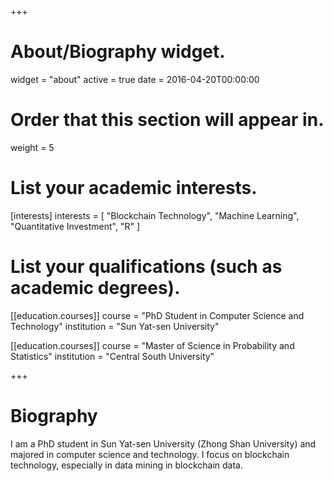+++
# About/Biography widget.
widget = "about"
active = true
date = 2016-04-20T00:00:00

# Order that this section will appear in.
weight = 5

# List your academic interests.
[interests]
  interests = [
    "Blockchain Technology",
    "Machine Learning",
    "Quantitative Investment",
    "R"
  ]

# List your qualifications (such as academic degrees).
[[education.courses]]
  course = "PhD Student in Computer Science and Technology"
  institution = "Sun Yat-sen University"


[[education.courses]]
  course = "Master of Science in Probability and Statistics"
  institution = "Central South University"



 
+++

# Biography

I am a PhD student in Sun Yat-sen University (Zhong Shan University) and majored in computer science and technology. I focus on blockchain technology, especially in data mining in blockchain data. 




